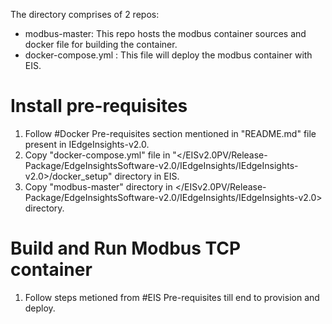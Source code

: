 The directory comprises of 2 repos:
* modbus-master:
  This repo hosts the modbus container sources and docker file for building the container. 
* docker-compose.yml :
  This file will deploy the modbus container with EIS.

# Install pre-requisites
1. Follow #Docker Pre-requisites section mentioned in "README.md" file present in IEdgeInsights-v2.0.
2. Copy "docker-compose.yml" file in "</EISv2.0PV/Release-Package/EdgeInsightsSoftware-v2.0/IEdgeInsights/IEdgeInsights-v2.0>/docker_setup" directory in EIS.
3. Copy "modbus-master" directory in </EISv2.0PV/Release-Package/EdgeInsightsSoftware-v2.0/IEdgeInsights/IEdgeInsights-v2.0> directory.

# Build and Run Modbus TCP container
1. Follow steps metioned from #EIS Pre-requisites till end to provision and deploy.
